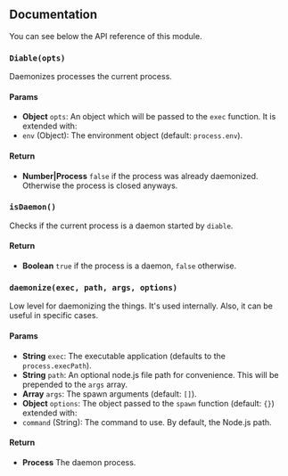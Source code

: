 ## Documentation
You can see below the API reference of this module.

### `Diable(opts)`
Daemonizes processes the current process.

#### Params
- **Object** `opts`: An object which will be passed to the `exec` function. It is extended with:
 - `env` (Object): The environment object (default: `process.env`).

#### Return
- **Number|Process** `false` if the process was already daemonized. Otherwise the process is closed anyways.

### `isDaemon()`
Checks if the current process is a daemon started by `diable`.

#### Return
- **Boolean** `true` if the process is a daemon, `false` otherwise.

### `daemonize(exec, path, args, options)`
Low level for daemonizing the things. It's used internally.
Also, it can be useful in specific cases.

#### Params
- **String** `exec`: The executable application (defaults to the `process.execPath`).
- **String** `path`: An optional node.js file path for convenience. This will be prepended to the `args` array.
- **Array** `args`: The spawn arguments (default: `[]`).
- **Object** `options`: The object passed to the `spawn` function (default: `{}`) extended with:
 - `command` (String): The command to use. By default, the Node.js path.

#### Return
- **Process** The daemon process.

